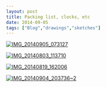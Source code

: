 ```yaml
---
layout: post
title: Packing list, clocks, etc
date: 2014-09-05
tags: ["Blog","drawings","sketches"]
---
```


[![IMG_20140905_073127](IMG_20140905_073127-1024x757.jpg)](http://unterbahn.com/wp-content/uploads/2014/09/IMG_20140905_073127.jpg)

[![IMG_20140803_113710](IMG_20140803_113710-1024x757.jpg)](http://unterbahn.com/wp-content/uploads/2014/09/IMG_20140803_113710.jpg)

[![IMG_20140819_162006](IMG_20140819_162006-1024x757.jpg)](http://unterbahn.com/wp-content/uploads/2014/09/IMG_20140819_162006.jpg)

[![IMG_20140904_203736~2](IMG_20140904_2037362-1024x838.jpg)](http://unterbahn.com/wp-content/uploads/2014/09/IMG_20140904_2037362.jpg)